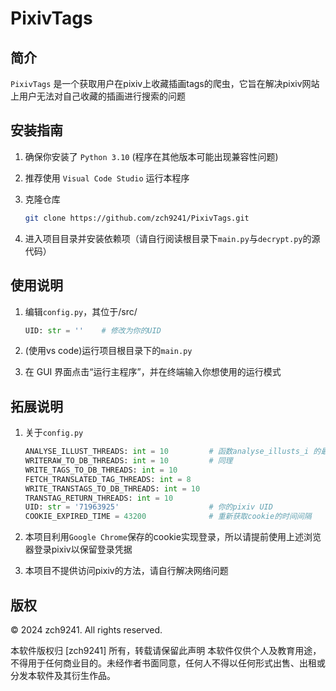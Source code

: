 # PixivTags

## 简介

`PixivTags` 是一个获取用户在pixiv上收藏插画tags的爬虫，它旨在解决pixiv网站上用户无法对自己收藏的插画进行搜索的问题

## 安装指南

1. 确保你安装了 `Python 3.10` (程序在其他版本可能出现兼容性问题)
2. 推荐使用 `Visual Code Studio` 运行本程序
3. 克隆仓库

   ```bash
   git clone https://github.com/zch9241/PixivTags.git
4. 进入项目目录并安装依赖项（请自行阅读根目录下`main.py`与`decrypt.py`的源代码）

## 使用说明

1. 编辑`config.py`，其位于/src/

   ```Python
   UID: str = ''    # 修改为你的UID
2. (使用vs code)运行项目根目录下的`main.py`

3. 在 GUI 界面点击“运行主程序”，并在终端输入你想使用的运行模式

## 拓展说明

1. 关于`config.py`

   ```Python
   ANALYSE_ILLUST_THREADS: int = 10         # 函数analyse_illusts_i 的最大线程数量
   WRITERAW_TO_DB_THREADS: int = 10         # 同理
   WRITE_TAGS_TO_DB_THREADS: int = 10
   FETCH_TRANSLATED_TAG_THREADS: int = 8
   WRITE_TRANSTAGS_TO_DB_THREADS: int = 10
   TRANSTAG_RETURN_THREADS: int = 10
   UID: str = '71963925'                    # 你的pixiv UID
   COOKIE_EXPIRED_TIME = 43200              # 重新获取cookie的时间间隔

2. 本项目利用`Google Chrome`保存的cookie实现登录，所以请提前使用上述浏览器登录pixiv以保留登录凭据

3. 本项目不提供访问pixiv的方法，请自行解决网络问题

## 版权  
  
© 2024 zch9241. All rights reserved.  
  
本软件版权归 [zch9241] 所有，转载请保留此声明
本软件仅供个人及教育用途，不得用于任何商业目的。未经作者书面同意，任何人不得以任何形式出售、出租或分发本软件及其衍生作品。
